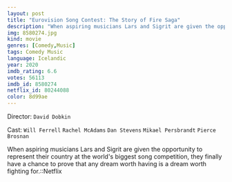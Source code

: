 ```yaml
---
layout: post
title: "Eurovision Song Contest: The Story of Fire Saga"
description: "When aspiring musicians Lars and Sigrit are given the opportunity to represent their country at the world's biggest song competition, they finally have a chance to prove that any dream worth having is a dream worth fighting for.::Netflix.."
img: 8580274.jpg
kind: movie
genres: [Comedy,Music]
tags: Comedy Music 
language: Icelandic
year: 2020
imdb_rating: 6.6
votes: 56113
imdb_id: 8580274
netflix_id: 80244088
color: 8d99ae
---
```

Director: `David Dobkin`  

Cast: `Will Ferrell` `Rachel McAdams` `Dan Stevens` `Mikael Persbrandt` `Pierce Brosnan` 

When aspiring musicians Lars and Sigrit are given the opportunity to represent their country at the world's biggest song competition, they finally have a chance to prove that any dream worth having is a dream worth fighting for.::Netflix